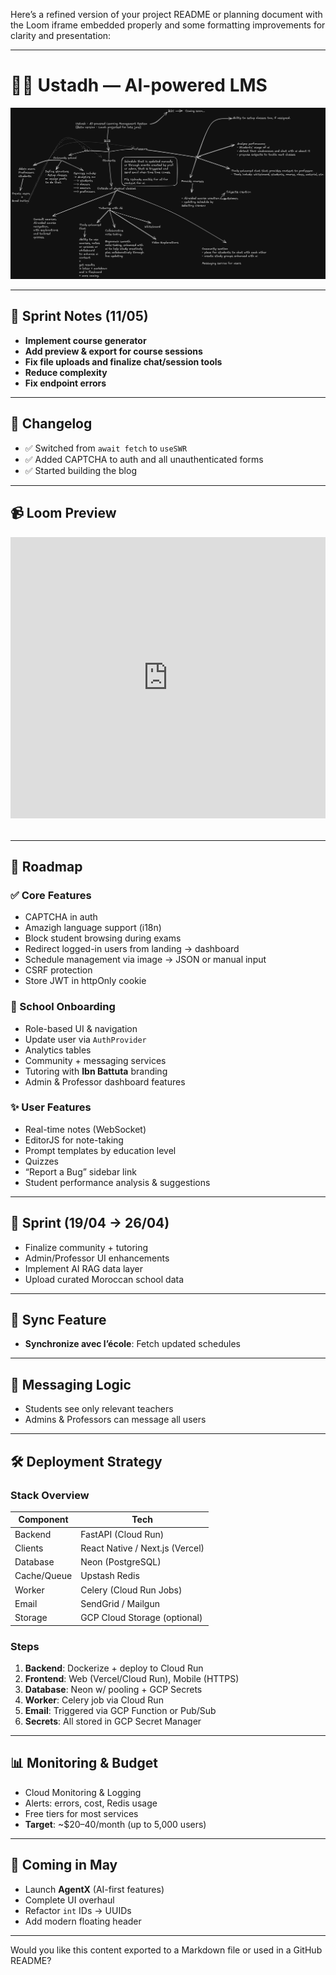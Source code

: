 Here’s a refined version of your project README or planning document with the Loom iframe embedded properly and some formatting improvements for clarity and presentation:

---

# 🧑‍🏫 Ustadh — AI-powered LMS

<p align="center">
  <img src="./App.png" alt="Ustadh App Preview" width="600"/>
</p>

---

## 🔁 Sprint Notes (11/05)

* **Implement course generator**
* **Add preview & export for course sessions**
* **Fix file uploads and finalize chat/session tools**
* **Reduce complexity**
* **Fix endpoint errors**

---

## 🔄 Changelog

* ✅ Switched from `await fetch` to `useSWR`
* ✅ Added CAPTCHA to auth and all unauthenticated forms
* ✅ Started building the blog

---

## 📹 Loom Preview

<div align="center" style="margin-bottom: 2rem;">
  <iframe src="https://www.loom.com/embed/47ed91e3e5534c44b6263a993da1f4c3?sid=5edad967-877f-4bbf-b765-6ef32064dacf"
    frameborder="0"
    allowfullscreen
    style="width: 100%; max-width: 800px; height: 450px;">
  </iframe>
</div>

---

## 🚧 Roadmap

### ✅ Core Features

* CAPTCHA in auth
* Amazigh language support (i18n)
* Block student browsing during exams
* Redirect logged-in users from landing → dashboard
* Schedule management via image → JSON or manual input
* CSRF protection
* Store JWT in httpOnly cookie

### 🏫 School Onboarding

* Role-based UI & navigation
* Update user via `AuthProvider`
* Analytics tables
* Community + messaging services
* Tutoring with **Ibn Battuta** branding
* Admin & Professor dashboard features

### ✨ User Features

* Real-time notes (WebSocket)
* EditorJS for note-taking
* Prompt templates by education level
* Quizzes
* “Report a Bug” sidebar link
* Student performance analysis & suggestions

---

## 📅 Sprint (19/04 → 26/04)

* Finalize community + tutoring
* Admin/Professor UI enhancements
* Implement AI RAG data layer
* Upload curated Moroccan school data

---

## 🔄 Sync Feature

* **Synchronize avec l’école**: Fetch updated schedules

---

## 💬 Messaging Logic

* Students see only relevant teachers
* Admins & Professors can message all users

---

## 🛠 Deployment Strategy

### Stack Overview

| Component   | Tech                            |
| ----------- | ------------------------------- |
| Backend     | FastAPI (Cloud Run)             |
| Clients     | React Native / Next.js (Vercel) |
| Database    | Neon (PostgreSQL)               |
| Cache/Queue | Upstash Redis                   |
| Worker      | Celery (Cloud Run Jobs)         |
| Email       | SendGrid / Mailgun              |
| Storage     | GCP Cloud Storage (optional)    |

### Steps

1. **Backend**: Dockerize + deploy to Cloud Run
2. **Frontend**: Web (Vercel/Cloud Run), Mobile (HTTPS)
3. **Database**: Neon w/ pooling + GCP Secrets
4. **Worker**: Celery job via Cloud Run
5. **Email**: Triggered via GCP Function or Pub/Sub
6. **Secrets**: All stored in GCP Secret Manager

---

## 📊 Monitoring & Budget

* Cloud Monitoring & Logging
* Alerts: errors, cost, Redis usage
* Free tiers for most services
* **Target**: \~\$20–40/month (up to 5,000 users)

---

## 🔮 Coming in May

* Launch **AgentX** (AI-first features)
* Complete UI overhaul
* Refactor `int` IDs → UUIDs
* Add modern floating header

---

Would you like this content exported to a Markdown file or used in a GitHub README?
